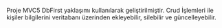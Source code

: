 Proje MVC5 DbFirst yaklaşımı kullanılarak geliştirilmiştir. Crud İşlemleri ile kişiler bilgilerini veritabanı üzerinden ekleyebilir, silebilir ve güncelleyebilir. 
